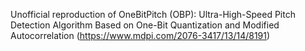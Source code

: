Unofficial reproduction of OneBitPitch (OBP): Ultra-High-Speed Pitch Detection Algorithm Based on One-Bit Quantization and Modified Autocorrelation (https://www.mdpi.com/2076-3417/13/14/8191)
